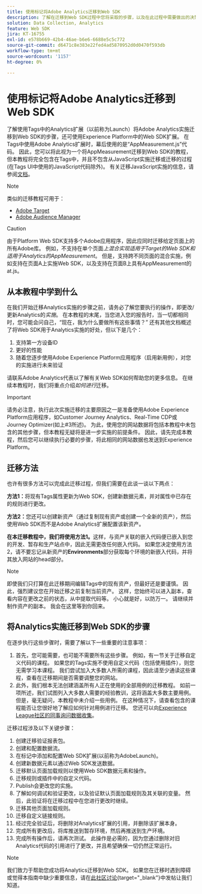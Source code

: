 ```yaml
---
title: 使用标记将Adobe Analytics迁移到Web SDK
description: 了解在迁移到Web SDK过程中您将采取的步骤，以及在此过程中需要做出的决策。
solution: Data Collection, Analytics
feature: Web SDK
jira: KT-16755
exl-id: e578b669-42b4-46ae-b6e6-6688e5c5c772
source-git-commit: d6471c8e383e22fed4ad5870952d0d0470f593db
workflow-type: tm+mt
source-wordcount: '1157'
ht-degree: 0%

---
```


# 使用标记将Adobe Analytics迁移到Web SDK

了解使用Tags中的Analytics扩展（以前称为Launch）将Adobe Analytics实施迁移到Web SDK的步骤，还可使用Experience Platform中的Web SDK扩展。 在Tags中使用Adobe Analytics扩展时，幕后使用的是“AppMeasurement.js”代码。 因此，您可以将此视为一个将AppMeasurement迁移到Web SDK的教程，但本教程将完全包含在Tags中，并且不包含从JavaScript实施迁移或迁移的过程(在Tags UI中使用的JavaScript代码除外)。 有关迁移JavaScript实施的信息，请参阅[文档](https://experienceleague.adobe.com/zh-hans/docs/analytics/implementation/aep-edge/web-sdk/appmeasurement-to-web-sdk)。

>[!NOTE]
>
>类似的迁移教程可用于：
>
> * [Adobe Target](../tutorial-migrate-target-websdk/introduction.md)
> * [Adobe Audience Manager](https://experienceleague.adobe.com/zh-hans/docs/audience-manager/user-guide/migrate-to-web-sdk/appmeasurement-to-web-sdk)

>[!CAUTION]
>
> 由于Platform Web SDK支持多个Adobe应用程序，因此应同时迁移给定页面上的所有Adobe库。 例如，不支持在单个页面&#x200B;_上混合实现适用于Target的Web SDK和适用于Analytics的AppMeasurement_。 但是，支持跨不同页面的混合实施，例如支持在页面A上实施Web SDK，以及支持在页面B上具有AppMeasurement的at.js。

## 从本教程中学到什么

在我们开始迁移Analytics实施的步骤之前，请务必了解您要执行的操作，即更改/更新Analytics的&#x200B;_实施_。 在本教程的末尾，当您进入您的报告时，当一切都相同时，您可能会问自己，“现在，我为什么要做所有这些事情？” 还有其他文档概述了将Web SDK用于Analytics实施的好处，但以下是几个：

1. 支持第一方设备ID
1. 更好的性能
1. 随着您逐步使用Adobe Experience Platform应用程序（启用新用例），对您的实施进行未来验证

请联系Adobe Analytics代表以了解有关Web SDK如何帮助您的更多信息。 在继续本教程时，我们将重点介绍&#x200B;_如何进行_&#x200B;迁移。

>[!IMPORTANT]
>
>请务必注意，执行此次实施迁移的主要原因之一是准备使用Adobe Experience Platform应用程序，如Customer Journey Analytics、Real-Time CDP或Journey Optimizer(如上#3所述)。 为此，使用您的网站数据将包括本教程中未包含的其他步骤，但本教程无疑将是进一步实施的前提条件。 因此，请先完成本教程，然后您可以继续执行必要的步骤，将此相同的网站数据也发送到Experience Platform。

## 迁移方法

也许有很多方法可以完成此迁移过程，但我们需要在此谈一谈以下两点：

**方法1：**&#x200B;将现有Tags属性更新为Web SDK，创建新数据元素，并对属性中已存在的规则进行更改。

**方法2：**&#x200B;您还可以创建新资产（通过复制现有资产或创建一个全新的资产），然后使用Web SDK而不是Adobe Analytics扩展配置该新资产。

**在本迁移教程中，我们将使用方法1。**&#x200B;这样，与资产关联的嵌入代码便已嵌入到您的开发、暂存和生产站点中，因此无需更改任何嵌入代码。 如果您决定使用方法2，请不要忘记从新资产的&#x200B;**Environments**&#x200B;部分获取每个环境的新嵌入代码，并将其放入网站的head部分。

>[!NOTE]
>
>即使我们只打算在此迁移期间编辑Tags中的现有资产，但最好还是要谨慎。 因此，强烈建议您在开始迁移之前复制当前资产。 这样，您始终可以进入副本，查看内容在更改之前的状态，从中提取代码等。
>小心就是好，以防万一。 请继续并制作资产的副本。 我会在这里等到你回来。

## 将Analytics实施迁移到Web SDK的步骤

在逐步执行这些步骤时，需要了解以下一些重要的注意事项：

1. 首先，您可能需要，也可能不需要所有这些步骤。 例如，有一节关于迁移自定义代码的课程。 如果您的Tags实施不使用自定义代码（包括使用插件），则您无需学习本课程。 我们尝试加入大多数人所需的课程，因此请至少通读这些课程，查看在迁移期间是否需要调整您的网站。
1. 此外，我们根本无法创建涵盖所有人正在使用的全部用例的迁移教程。 如前一项所述，我们试图列入大多数人需要的经验教训，这将涵盖大多数主要用例。 但是，毫无疑问，本教程中未介绍一些用例。 在这种情况下，请查看包含的课程能否让您很好地了解应如何针对用例进行迁移。 您还可以向[Experience League社区的同事询问数据收集](https://experienceleaguecommunities.adobe.com/t5/adobe-experience-platform-data/ct-p/adobe-launch-community)。

迁移过程涉及以下关键步骤：

1. 创建迁移验证报表包。
1. 创建和配置数据流。
1. 在标记中添加和配置Web SDK扩展(以前称为AdobeLaunch)。
1. 创建新数据元素以通过Web SDK发送数据。
1. 迁移默认页面加载规则以使用Web SDK数据元素和操作。
1. 迁移规则或插件中的自定义代码。
1. Publish会更改您的实施。
1. 了解如何调试和验证更改，以及验证默认页面加载规则及其关联的变量。 然后，此验证将在迁移过程中在您进行更改时继续。
1. 迁移其他页面加载规则。
1. 迁移自定义链接规则。
1. 经过完全验证后，将删除对Analytics扩展的引用，并删除该扩展本身。
1. 完成所有更改后，将库推送到暂存环境，然后再推送到生产环境。
1. 完成所有操作后，请再次测试。 此操作是必需的，因为您通过删除对旧Analytics代码的引用进行了更改，并且希望确保一切仍然正常运行。

>[!NOTE]
>
>我们致力于帮助您成功将Analytics迁移到Web SDK。 如果您在迁移时遇到障碍或觉得本指南中缺少重要信息，请在[此社区讨论](https://experienceleaguecommunities.adobe.com/t5/adobe-experience-platform-data/tutorial-discussion-migrate-adobe-analytics-to-web-sdk-using/m-p/732308#M604){target="_blank"}中发帖让我们知道。

